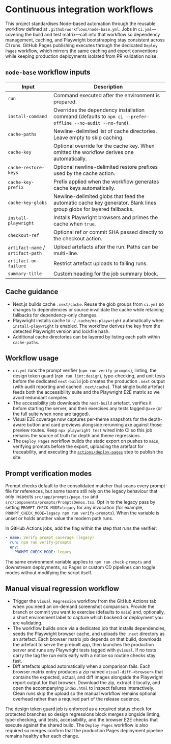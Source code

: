 # Continuous integration workflows

This project standardises Node-based automation through the reusable workflow defined at `.github/workflows/node-base.yml`. Jobs in `ci.yml`—covering the build and test matrix—call into that workflow so dependency management, caching, and Playwright bootstrapping stay consistent across CI runs. GitHub Pages publishing executes through the dedicated `Deploy Pages` workflow, which mirrors the same caching and export conventions while keeping production deployments isolated from PR validation noise.

## `node-base` workflow inputs

| Input | Description |
| --- | --- |
| `run` | Command executed after the environment is prepared. |
| `install-command` | Overrides the dependency installation command (defaults to `npm ci --prefer-offline --no-audit --no-fund`). |
| `cache-paths` | Newline-delimited list of cache directories. Leave empty to skip caching. |
| `cache-key` | Optional override for the cache key. When omitted the workflow derives one automatically. |
| `cache-restore-keys` | Optional newline-delimited restore prefixes used by the cache action. |
| `cache-key-prefix` | Prefix applied when the workflow generates cache keys automatically. |
| `cache-key-globs` | Newline-delimited globs that feed the automatic cache key generator. Blank lines group globs for layered fallbacks. |
| `install-playwright` | Installs Playwright browsers and primes the cache when `true`. |
| `checkout-ref` | Optional ref or commit SHA passed directly to the checkout action. |
| `artifact-name` / `artifact-path` | Upload artefacts after the run. Paths can be multi-line. |
| `artifact-on-failure` | Restrict artefact uploads to failing runs. |
| `summary-title` | Custom heading for the job summary block. |

## Cache guidance

- Next.js builds cache `.next/cache`. Reuse the glob groups from `ci.yml` so changes to dependencies or source invalidate the cache while retaining fallbacks for dependency-only changes.
- Playwright installs cache to `~/.cache/ms-playwright` automatically when `install-playwright` is enabled. The workflow derives the key from the detected Playwright version and lockfile hash.
- Additional cache directories can be layered by listing each path within `cache-paths`.

## Workflow usage

- `ci.yml` runs the prompt verifier (`npm run verify-prompts`), linting, the design token guard (`npm run lint:design`), type-checking, and unit tests before the dedicated `next-build` job creates the production `.next` output (with audit reporting and cached `.next/cache`). That single build artefact feeds both the accessibility suite and the Playwright E2E matrix so we avoid redundant compiles.
- The accessibility job downloads the `next-build` artefact, verifies it before starting the server, and then exercises any tests tagged `@axe` (or the full suite when none are tagged).
- Visual E2E coverage now captures per-theme snapshots for the depth-aware button and card previews alongside rerunning axe against those preview routes. Keep `npx playwright test` wired into CI so this job remains the source of truth for depth and theme regressions.
- The `Deploy Pages` workflow builds the static export on pushes to `main`, verifying prompts before the export, uploading the artefact for traceability, and executing the [`actions/deploy-pages`](https://github.com/actions/deploy-pages) step to publish the site.

## Prompt verification modes

Prompt checks default to the consolidated matcher that scans every prompt file for references, but some teams still rely on the legacy behaviour that only inspects `src/app/prompts/page.tsx` and `src/components/prompts/PromptsDemos.tsx`. Opt in to the legacy pass by setting `PROMPT_CHECK_MODE=legacy` for any invocation (for example, `PROMPT_CHECK_MODE=legacy npm run verify-prompts`). When the variable is unset or holds another value the modern path runs.

In GitHub Actions jobs, add the flag within the step that runs the verifier:

```yaml
- name: Verify prompt coverage (legacy)
  run: npm run verify-prompts
  env:
    PROMPT_CHECK_MODE: legacy
```

The same environment variable applies to `npm run check-prompts` and downstream deployments, so Pages or custom CD pipelines can toggle modes without modifying the script itself.

## Manual visual regression workflow

- Trigger the `Visual Regression` workflow from the GitHub Actions tab when you need an on-demand screenshot comparison. Provide the branch or commit you want to exercise (defaults to `main`) and, optionally, a short environment label to capture which backend or deployment you are validating.
- The workflow builds once via a dedicated job that installs dependencies, seeds the Playwright browser cache, and uploads the `.next` directory as an artefact. Each browser matrix job depends on that build, downloads the artefact to serve the prebuilt app, then launches the production server and runs any Playwright tests tagged with `@visual`. If no tests carry the tag the run exits early with a notice so routine checks stay fast.
- Diff artefacts upload automatically when a comparison fails. Each browser matrix entry produces a zip named `visual-diff-<browser>` that contains the expected, actual, and diff images alongside the Playwright report output for that browser. Download the zip, extract it locally, and open the accompanying `index.html` to inspect failures interactively. Clean runs skip the upload so the manual workflow remains optional overhead rather than a required part of the release cadence.

The design token guard job is enforced as a required status check for protected branches so design regressions block merges alongside linting, type-checking, unit tests, accessibility, and the browser E2E checks that execute against the shared build. The `Deploy Pages` workflow is also required so merges confirm that the production Pages deployment pipeline remains healthy after each change.
